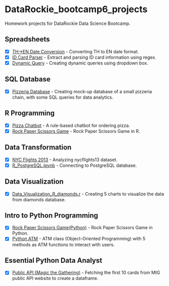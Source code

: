 # DataRockie_bootcamp6_projects
Homework projects for DataRockie Data Science Bootcamp.

## Spreadsheets
  - [x] [TH->EN Date Conversion](spreadsheets/Convert_TH_to_EN.png) - Converting TH to EN date format.
  - [x] [ID Card Parser](spreadsheets/ID_Card_Parser.png) - Extract and parsing ID card information using regex.
  - [x] [Dynamic Query](spreadsheets/Dynamic_Query.png) - Creating dynamic queries using dropdown box.
## SQL Database
  - [x] [Pizzeria Database](sql/SQL_Restaurant.sql) - Creating mock-up database of a small pizzeria chain, with some SQL queries for data analytics.
## R Programming
  - [x] [Pizza Chatbot](r/Pizza_chatbot.r) - A rule-based chatbot for ordering pizza.
  - [x] [Rock Paper Scissors Game](r/RPS_game.r) - Rock Paper Scissors Game in R.
## Data Transformation
  - [x] [NYC Flights 2013](r/nycflights13_data_transformation.ipynb) - Analyzing nycflights13 dataset.
  - [x] [R_PostgreSQL.ipynb](r/R_PostgreSQL.ipynb) - Connecting to PostgreSQL database.
## Data Visualization
  - [x] [Data_Visualization_R_diamonds.r](r/Data_Visualization_R_diamonds.r) - Creating 5 charts to visualize the data from diamonds database.
## Intro to Python Programming
  - [x] [Rock Paper Scissors Game(Python)](python/Python_Rock_Paper_Scissors.ipynb) - Rock Paper Scissors Game in Python.
  - [x] [Python ATM](python/Python_ATM_OOP.ipynb) - ATM class (Object-Oriented Programming) with 5 methods as ATM functions to interact with users.
## Essential Python Data Analyst
  - [x] [Public API (Magic the Gathering)](python/public_api.ipynb) - Fetching the first 10 cards from MtG public API website to create a dataframe.
